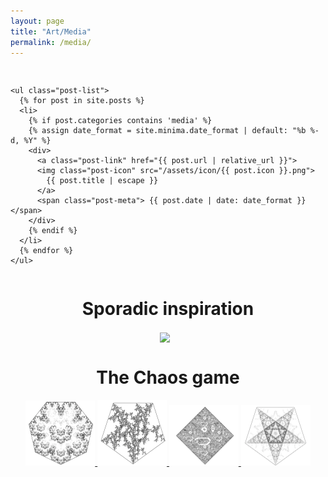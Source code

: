 ```yaml
---
layout: page
title: "Art/Media"
permalink: /media/
---
```




<div class="row">
  <div class="column">
    <h2></h2>

    <ul class="post-list">
      {% for post in site.posts %}
      <li>
        {% if post.categories contains 'media' %}
        {% assign date_format = site.minima.date_format | default: "%b %-d, %Y" %}
        <div>
          <a class="post-link" href="{{ post.url | relative_url }}">
          <img class="post-icon" src="/assets/icon/{{ post.icon }}.png">
            {{ post.title | escape }}
          </a>
          <span class="post-meta"> {{ post.date | date: date_format }}</span>
        </div>
        {% endif %}
      </li>
      {% endfor %}
    </ul>


  </div>
  <div class="column" align="center">
    <h1> Sporadic inspiration </h1>
    <a href="/art/media/Sporadic-inspiration.html"><img src="{{ site.baseurl }}/assets/icon/sporadic.png" align="center" style="width:40%; margin-right: 10px;"></a>
  </div>
</div>


<div align="center">
  <h1> The Chaos game </h1>
  <a class="post-link" href="/media/maths/programming/tools/The-Chaos-Game.html">
  <img src="/assets/image/chaos_game_gallery/1.png" style="width:22%;">
  <img src="/assets/image/chaos_game_gallery/2.png" style="width:22%;">
  <img src="/assets/image/chaos_game_gallery/3.png" style="width:22%;">
  <img src="/assets/image/chaos_game_gallery/7.png" style="width:22%;">
  </a>
</div>

